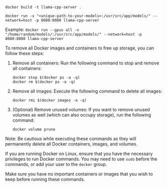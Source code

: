 

```docker build -t llama-cpp-server .```

```docker run -v "<unique-path-to-your-models>:/usr/src/app/models/" --network=host -p 8080:8080 llama-cpp-server```

Example:
```docker run --gpus all -v "/home/random/models/:/usr/src/app/models/" --network=host -p 8080:8080 llama-cpp-server```

To remove all Docker images and containers to free up storage, you can follow these steps:

1. Remove all containers: Run the following command to stop and remove all containers:

   ```
   docker stop $(docker ps -a -q)
   docker rm $(docker ps -a -q)
   ```

2. Remove all images: Execute the following command to delete all images:

   ```
   docker rmi $(docker images -a -q)
   ```

3. (Optional) Remove unused volumes: If you want to remove unused volumes as well (which can also occupy storage), run the following command:
   ```
   docker volume prune
   ```

Note: Be cautious while executing these commands as they will permanently delete all Docker containers, images, and volumes.

If you are running Docker on Linux, ensure that you have the necessary privileges to run Docker commands. You may need to use `sudo` before the commands, or add your user to the `docker` group.

Make sure you have no important containers or images that you wish to keep before running these commands.
